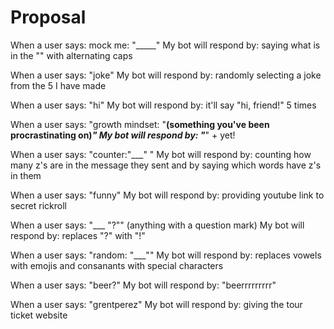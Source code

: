 # Proposal

When a user says: mock me: "_____" 
My bot will respond by: saying what is in the "" with alternating caps

When a user says: "joke"
My bot will respond by: randomly selecting a joke from the 5 I have made

When a user says: "hi"
My bot will respond by: it'll say "hi, friend!" 5 times

When a user says: "growth mindset: "__(something you've been procrastinating on)_"
My bot will respond by: "___" + yet!

When a user says: "counter:"___" "
My bot will respond by: counting how many z's are in the message they sent and by saying which words have z's in them

When a user says: "funny"
My bot will respond by: providing youtube link to secret rickroll

When a user says: "___ "?"" (anything with a question mark)
My bot will respond by: replaces "?" with "!"

When a user says: "random: "___""
My bot will respond by: replaces vowels with emojis and consanants with special characters

When a user says: "beer?"
My bot will respond by: "beerrrrrrrrr"

When a user says: "grentperez"
My bot will respond by: giving the tour ticket website